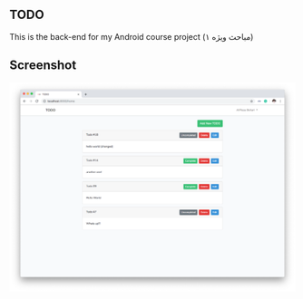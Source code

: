 ## TODO
This is the back-end for my Android course project (مباحث ویژه ۱)

## Screenshot
![Screenshot](screenshot.png)